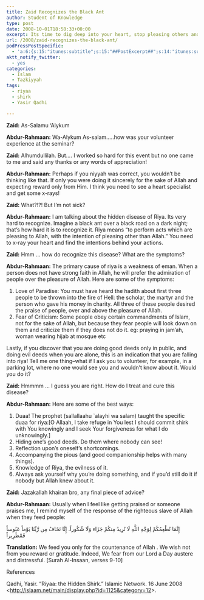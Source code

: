 ```yaml
---
title: Zaid Recognizes the Black Ant
author: Student of Knowledge
type: post
date: 2008-10-01T18:58:33+00:00
excerpt: Its time to dig deep into your heart, stop pleasing others and purify your intentions. Find out how with the story of Zaid and the Black Ant.
url: /2008/zaid-recognizes-the-black-ant/
podPressPostSpecific:
  - 'a:6:{s:15:"itunes:subtitle";s:15:"##PostExcerpt##";s:14:"itunes:summary";s:15:"##PostExcerpt##";s:15:"itunes:keywords";s:17:"##WordPressCats##";s:13:"itunes:author";s:10:"##Global##";s:15:"itunes:explicit";s:2:"No";s:12:"itunes:block";s:2:"No";}'
aktt_notify_twitter:
  - yes
categories:
  - Islam
  - Tazkiyyah
tags:
  - riyaa
  - shirk
  - Yasir Qadhi

---
```

**Zaid:** As-Salamu &#8216;Alykum
  
**Abdur-Rahmaan:** Wa-Alykum As-salam&#8230;..how was your volunteer experience at the seminar?

**Zaid:** Alhumdullilah. But&#8230;. I worked so hard for this event but no one came to me and said any thanks or any words of appreciation!
  
**Abdur-Rahmaan:** Perhaps if you niyyah was correct, you wouldn&#8217;t be thinking like that. If only you were doing it sincerely for the sake of Allah and expecting reward only from Him. I think you need to see a heart specialist and get some x-rays!

**Zaid:** What?!?! But I&#8217;m not sick?
  
**Abdur-Rahmaan:** I am talking about the hidden disease of Riya. Its very hard to recognize. Imagine a black ant over a black road on a dark night; that&#8217;s how hard it is to recognize it. Riya means &#8220;to perform acts which are pleasing to Allah, with the intention of pleasing other than Allah.&#8221; You need to x-ray your heart and find the intentions behind your actions.

**Zaid:** Hmm &#8230; how do recognize this disease? What are the symptoms?
  
**Abdur-Rahmaan:** The primary cause of riya is a weakness of eman. When a person does not have strong faith in Allah, he will prefer the admiration of people over the pleasure of Allah. Here are some of the symptoms:

  1. Love of Paradise: You must have heard the hadith about first three people to be thrown into the fire of Hell: the scholar, the martyr and the person who gave his money in charity. All three of these people desired the praise of people, over and above the pleasure of Allah.
  2. Fear of Criticism: Some people obey certain commandments of lslam, not for the sake of Allah, but because they fear people will look down on them and criticize them if they does not do it. eg: praying in jam&#8217;ah, woman wearing hijab at mosque etc

Lastly, if you discover that you are doing good deeds only in public, and doing evil deeds when you are alone, this is an indication that you are falling into riya! Tell me one thing&#8211;what if I ask you to volunteer, for example, in a parking lot, where no one would see you and wouldn&#8217;t know about it. Would you do it?

**Zaid:** Hmmmm &#8230; I guess you are right. How do I treat and cure this disease?
  
**Abdur-Rahmaan:** Here are some of the best ways:

  1. Duaa! The prophet (sallallaahu \`alayhi wa salam) taught the specific duaa for riya:<img class="alignnone size-full wp-image-613" title="Dua for Protection from Shirk" src="http://www.ilmfruits.com/wp-admin/wp-content/uploads/dua-for-shirk.gif" alt="" />[O Allaah, I take refuge in You lest I should commit shirk with You knowingly and I seek Your forgiveness for what I do unknowingly.]
  2. Hiding one&#8217;s good deeds. Do them where nobody can see!
  3. Reflection upon&#8217;s oneself&#8217;s shortcomings.
  4. Accompanying the pious (and good companionship helps with many things).
  5. Knowledge of Riya, the evilness of it.
  6. Always ask yourself why you&#8217;re doing something, and if you&#8217;d still do it if nobody but Allah knew about it.

**Zaid:** Jazakallah khairan bro, any final piece of advice?
  
**Abdur-Rahmaan:** Usually when I feel like getting praised or someone praises me, I remind myself of the response of the righteous slave of Allah when they feed people:

<div class="quran">
  إِنَّمَا نُطْعِمُكُمْ لِوَجْهِ اللَّهِ لَا نُرِيدُ مِنكُمْ جَزَاء وَلَا شُكُوراً. إِنَّا نَخَافُ مِن رَّبِّنَا يَوْماً عَبُوساً قَمْطَرِيراً
</div>

**Translation:** We feed you only for the countenance of Allah . We wish not from you reward or gratitude. Indeed, We fear from our Lord a Day austere and distressful. [Surah Al-Insaan, verses 9-10]

<div id="referencesTitle">
  References
</div>

<p class="reference">
  Qadhi, Yasir. &#8220;Riyaa: the Hidden Shirk.&#8221; Islamic Network. 16 June 2008 <<a href="http://islaam.net/main/display.php?id=1125&category=12">http://islaam.net/main/display.php?id=1125&category=12</a>>.
</p>